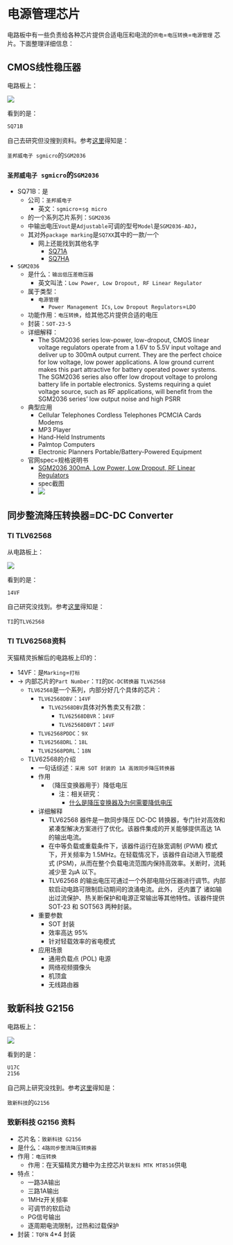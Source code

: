 # 电源管理芯片

电路板中有一些负责给各种芯片提供合适电压和电流的`供电`=`电压转换`=`电源管理` 芯片。下面整理详细信息：

## CMOS线性稳压器

电路板上：

![](../../assets/img/board_sq71b.png)

看到的是：

```bash
SQ71B
```

自己去研究但没搜到资料。参考[这里](http://www.52audio.com/archives/3218.html)得知是：

`圣邦威电子 sgmicro`的`SGM2036`

### `圣邦威电子 sgmicro`的`SGM2036`

* SQ71B：是
  * 公司：`圣邦威电子`
    * 英文：`sgmicro`=`sg micro`
  * 的一个系列芯片系列：`SGM2036`
  * 中输出电压`Vout`是`Adjustable`可调的型号`Model`是`SGM2036-ADJ`，
  * 其对外`package marking`是`SQ7XX`其中的一款/一个
    * 网上还能找到其他名字
      * [SQ71A](https://lcsc.com/product-detail/Others_SG-Micro-SGM2036-ADJYN5G-TR_C194594.html)
      * [SQ7HA](http://www.52audio.com/archives/3218.html)
* `SGM2036`
  * 是什么：`输出低压差稳压器`
    * 英文叫法：`Low Power, Low Dropout, RF Linear Regulator`
  * 属于类型：
    * `电源管理`
      * `Power Management ICs`, `Low Dropout Regulators`=`LDO`
  * 功能作用：`电压转换`，给其他芯片提供合适的电压
  * 封装：`SOT-23-5`
  * 详细解释：
    * The SGM2036 series low-power, low-dropout, CMOS linear voltage regulators operate from a 1.6V to 5.5V input voltage and deliver up to 300mA output current. They are the perfect choice for low voltage, low power applications. A low ground current makes this part attractive for battery operated power systems. The SGM2036 series also offer low dropout voltage to prolong battery life in portable electronics. Systems requiring a quiet voltage source, such as RF applications, will benefit from the SGM2036 series’ low output noise and high PSRR
  * 典型应用
    * Cellular Telephones Cordless Telephones PCMCIA Cards Modems
    * MP3 Player
    * Hand-Held Instruments
    * Palmtop Computers
    * Electronic Planners Portable/Battery-Powered Equipment
  * 官网spec=规格说明书
    * [SGM2036 300mA, Low Power, Low Dropout, RF Linear Regulators](http://cn.sg-micro.com/pdf/SGM2036.pdf)
    * spec截图
    * ![](../../assets/img/sgmicro_sgm2036.jpg)

## 同步整流降压转换器=DC-DC Converter

### TI TLV62568

从电路板上：

![](../../assets/img/board_14vf.png)

看到的是：

```bash
14VF
```

自己研究没找到。参考[这里](https://news.mydrivers.com/1/579/579328_all.htm)得知是：

`TI`的`TLV62568`

### TI TLV62568资料

天猫精灵拆解后的电路板上印的：

* 14VF：是`Marking`=`打标`
* -> 内部芯片的`Part Number`：`TI`的`DC-DC转换器` `TLV62568`
    * `TLV62568`是一个系列，内部分好几个具体的芯片：
        * `TLV62568DBV`：`14VF`
            * `TLV62568DBV`具体对外售卖又有2款：
                * `TLV62568DBVR`：`14VF`
                * `TLV62568DBVT`：`14VF`
        * `TLV62568PDDC`：`9X`
        * `TLV62568DRL`：`18L`
        * `TLV62568PDRL`：`18N`
    * TLV62568的介绍
        * 一句话综述：`采用 SOT 封装的 1A 高效同步降压转换器`
        * 作用
            * （降压变换器用于）降低电压
                * 注：相关研究：
                  * [什么是降压变换器及为何需要降低电压](http://book.crifan.com/books/common_logic_hardware_embedded/website/hardware_common/power_management_knowledge.html)
        * 详细解释
            * TLV62568 器件是一款同步降压 DC-DC 转换器，专门针对高效和紧凑型解决方案进行了优化。该器件集成的开关能够提供高达 1A 的输出电流。 
            * 在中等负载或重载条件下，该器件运行在脉宽调制 (PWM) 模式下，开关频率为 1.5MHz。在轻载情况下，该器件自动进入节能模式 (PSM)，从而在整个负载电流范围内保持高效率。关断时，流耗减少至 2μA 以下。
            * TLV62568 的输出电压可通过一个外部电阻分压器进行调节。内部软启动电路可限制启动期间的浪涌电流。此外， 还内置了 诸如输出过流保护、热关断保护和电源正常输出等其他特性。该器件提供 SOT-23 和 SOT563 两种封装。
        * 重要参数
            * SOT 封装
            * 效率高达 95%
            * 针对轻载效率的省电模式
        * 应用场景
            * 通用负载点 (POL) 电源
            * 网络视频摄像头
            * 机顶盒
            * 无线路由器

## 致新科技 G2156

电路板上：

![](../../assets/img/board_u17c_2156.png)

看到的是：

```bash
U17C
2156
```

自己网上研究没找到。参考[这里](http://www.52audio.com/archives/3218.html)得知是：

`致新科技`的`G2156`

### 致新科技 G2156 资料

* 芯片名：`致新科技 G2156`
* 是什么：`4路同步整流降压转换器`
* 作用：`电压转换`
  * 作用：在天猫精灵方糖中为主控芯片`联发科 MTK MT8516`供电
* 特点：
  * 一路3A输出
  * 三路1A输出
  * 1MHz开关频率
  * 可调节的软启动
  * PG信号输出
  * 逐周期电流限制，过热和过载保护
* 封装：`TQFN` 4*4 封装
